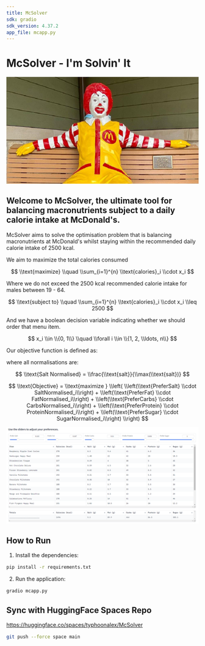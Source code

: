 ```yaml
---
title: McSolver
sdk: gradio
sdk_version: 4.37.2
app_file: mcapp.py
---
```



# McSolver - I'm Solvin' It

![Ronald Mcdonald sitting on a bench](ronald.png)

## Welcome to McSolver, the ultimate tool for balancing macronutrients subject to a daily calorie intake at McDonald's. 

McSolver aims to solve the optimisation problem that is balancing macronutrients at McDonald's whilst staying
within the recommended daily calorie intake of 2500 kcal.

We aim to maximize the total calories consumed

$$
\\text{maximize} \\quad \\sum_{i=1}^{n} \\text{calories}_i \\cdot x_i
$$

Where we do not exceed the 2500 kcal recommended calorie intake for males between 19 - 64.

$$
\\text{subject to} \\quad \\sum_{i=1}^{n} \\text{calories}_i \\cdot x_i \\leq 2500
$$

And we have a boolean decision variable indicating whether we should order that menu item.     

$$
x_i \\in \\{0, 1\\} \\quad \\forall i \\in \\{1, 2, \\ldots, n\\}
$$

Our objective function is defined as:

where all normalisations are:

$$
\\text{Salt Normalised} = \\frac{\\text{salt}}{\\max(\\text{salt})}
$$

$$
\\text{Objective} = \\text{maximize } 
\\left( 
\\left(\\text{PreferSalt} \\cdot SaltNormalised_i\\right) 
+
\\left(\\text{PreferFat} \\cdot FatNormalised_i\\right)
+
\\left(\\text{PreferCarbs} \\cdot CarbsNormalised_i\\right)
+
\\left(\\text{PreferProtein} \\cdot ProteinNormalised_i\\right)
+
\\left(\\text{PreferSugar} \\cdot SugarNormalised_i\\right)
\\right)
$$ 

![](mc_readme_screenshot.png)

## How to Run

1. Install the dependencies:
```bash
pip install -r requirements.txt
```

2. Run the application:
```bash
gradio mcapp.py
```

## Sync with HuggingFace Spaces Repo

https://huggingface.co/spaces/typhoonalex/McSolver

```bash
git push --force space main
```


